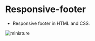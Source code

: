 # Responsive-footer

* Responsive footer in HTML and CSS.
  
![miniature](https://github.com/EthanDeL/Responsive-footer/assets/121880462/c4a32bd0-d03f-4cde-b951-a341bb623442)
